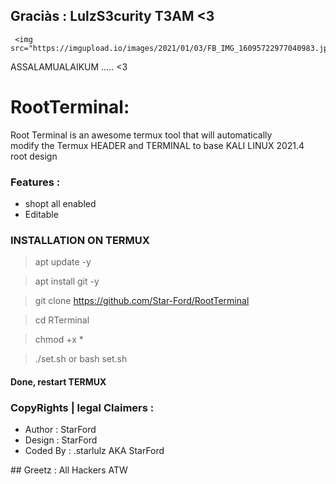 ## Graciàs : LulzS3curity T3AM <3 <br>

     <img src="https://imgupload.io/images/2021/01/03/FB_IMG_16095722977040983.jpg"/>

ASSALAMUALAIKUM ..... <3
# RootTerminal:
Root Terminal is an awesome termux tool that will automatically 
<br>modify the Termux HEADER and TERMINAL to base KALI LINUX 2021.4<br> root design


### Features :

* shopt all enabled
* Editable

### INSTALLATION ON TERMUX
  
> apt update -y 

> apt install git -y
 
> git clone https://github.com/Star-Ford/RootTerminal

> cd RTerminal 

> chmod +x * 

> ./set.sh   or   bash set.sh

#### Done, restart TERMUX 



### CopyRights | legal Claimers :

<ul>
<li>Author : StarFord</li>
<li>Design : StarFord</li>
<li>Coded By : .starlulz AKA StarFord</li>
</ul>
## Greetz : All Hackers ATW

